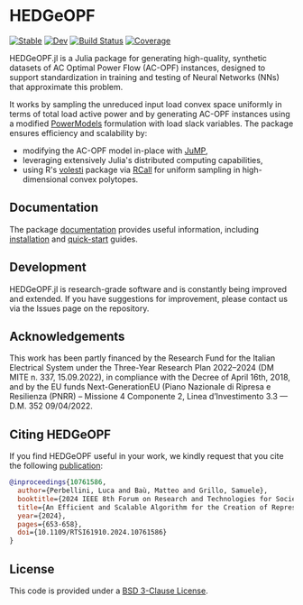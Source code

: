 # HEDGeOPF

[![Stable](https://img.shields.io/badge/docs-stable-blue.svg)](https://mttb91.github.io/HEDGeOPF.jl/stable/)
[![Dev](https://img.shields.io/badge/docs-dev-blue.svg)](https://mttb91.github.io/HEDGeOPF.jl/dev/)
[![Build Status](https://github.com/mttb91/HEDGeOPF.jl/actions/workflows/ci.yml/badge.svg?branch=main)](https://github.com/mttb91/HEDGeOPF.jl/actions/workflows/ci.yml?query=branch%3Amain)
[![Coverage](https://codecov.io/gh/mttb91/HEDGeOPF.jl/branch/main/graph/badge.svg)](https://codecov.io/gh/mttb91/HEDGeOPF.jl)

HEDGeOPF.jl is a Julia package for generating high-quality, synthetic datasets of AC Optimal Power Flow (AC-OPF) instances, designed to support standardization in training and testing of Neural Networks (NNs) that approximate this problem.

It works by sampling the unreduced input load convex space uniformly in terms of total load active power and by generating AC-OPF instances using a modified [PowerModels](https://github.com/lanl-ansi/PowerModels.jl) formulation with load slack variables. The package ensures efficiency and scalability by:

* modifying the AC-OPF model in-place with [JuMP](https://github.com/jump-dev/JuMP.jl),
* leveraging extensively Julia's distributed computing capabilities,
* using R's [volesti](https://github.com/GeomScale/volesti) package via [RCall](https://juliainterop.github.io/RCall.jl/stable/) for uniform sampling in high-dimensional convex polytopes.

## Documentation

The package [documentation](https://mttb91.github.io/HEDGeOPF.jl/dev/) provides useful information, including [installation](https://mttb91.github.io/HEDGeOPF.jl/dev/#Installation) and [quick-start](https://mttb91.github.io/HEDGeOPF.jl/dev/quickstartguide/) guides.

## Development

HEDGeOPF.jl is research-grade software and is constantly being improved and extended. If you have suggestions for improvement, please contact us via the Issues page on the repository.

## Acknowledgements

This work has been partly financed by the Research Fund for the Italian Electrical System under the Three-Year Research Plan 2022–2024 (DM MITE n. 337, 15.09.2022), in compliance with the Decree of April 16th, 2018, and by the EU funds Next-GenerationEU (Piano Nazionale di Ripresa e Resilienza (PNRR) – Missione 4 Componente 2, Linea d’Investimento 3.3 — D.M. 352 09/04/2022.

## Citing HEDGeOPF

If you find HEDGeOPF useful in your work, we kindly request that you cite the following [publication](https://ieeexplore.ieee.org/abstract/document/10761586):

```bibtex
@inproceedings{10761586,
  author={Perbellini, Luca and Baù, Matteo and Grillo, Samuele},
  booktitle={2024 IEEE 8th Forum on Research and Technologies for Society and Industry Innovation (RTSI)}, 
  title={An Efficient and Scalable Algorithm for the Creation of Representative Synthetic AC-OPF Datasets}, 
  year={2024},
  pages={653-658},
  doi={10.1109/RTSI61910.2024.10761586}
}
```

## License

This code is provided under a [BSD 3-Clause License](/LICENSE.md).
